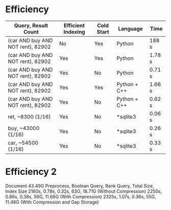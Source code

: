 

# Efficiency

| Query, Result Count | Efficient Indexing | Cold Start | Language | Time |
| --- | --- | --- | --- | --- |
| (car AND buy AND NOT rent), 82902 | No | Yes | Python | 188 s|
| (car AND buy AND NOT rent), 82902 | Yes | Yes | Python | 1.78 s|
| (car AND buy AND NOT rent), 82902 | Yes | No | Python | 0.71 s|
| (car AND buy AND NOT rent), 82902 | Yes | Yes | Python + C++ | 1.66 s|
| (car AND buy AND NOT rent), 82902 | Yes | No | Python + C++ | 0.62 s|
| ret, ~8300 (1/16) | Yes | No | \*sqlite3 | 0.06 s |
| buy, ~43000 (1/16) | Yes | No | \*sqlite3 | 0.26 s |
| car, ~54500 (1/16) | Yes | No | \*sqlite3 | 0.33 s |

# Efficiency 2

Document 43.49G
Preprocess, Boolean Query, Rank Query, Total Size, Index Size
2160s, 0.78s, 0.32s, 63G, 18.71G (Without Compression)
2250s, 0.86s, 0.38s, 56G, 11.68G (With Compression)
2325s, 1.07s, 0.36s, 55G, 11.48G (With Compression and Gap Storage)
